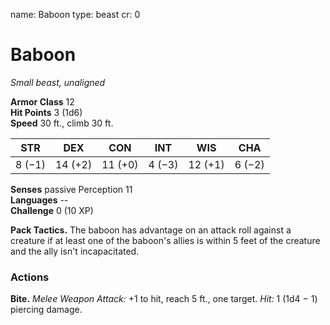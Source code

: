 name: Baboon type: beast cr: 0

# Baboon
_Small beast, unaligned_

**Armor Class** 12    
**Hit Points** 3 (1d6)    
**Speed** 30 ft., climb 30 ft.

| STR    | DEX     | CON     | INT    | WIS     | CHA    |
| ------ | ------- | ------- | ------ | ------- | ------ |
| 8 (−1) | 14 (+2) | 11 (+0) | 4 (−3) | 12 (+1) | 6 (−2) |

**Senses** passive Perception 11    
**Languages** --    
**Challenge** 0 (10 XP)

**Pack Tactics.** The baboon has advantage on an attack roll against a creature if at least one of the baboon's allies is within 5 feet of the creature and the ally isn't incapacitated.

### Actions
**Bite.** _Melee Weapon Attack:_ +1 to hit, reach 5 ft., one target. _Hit:_ 1 (1d4 − 1) piercing damage. 